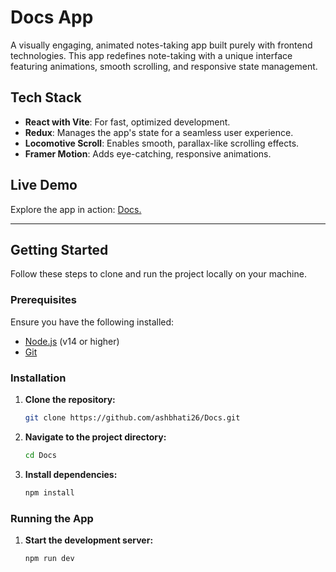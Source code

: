 # Docs App

A visually engaging, animated notes-taking app built purely with frontend technologies. This app redefines note-taking with a unique interface featuring animations, smooth scrolling, and responsive state management.

## Tech Stack

- **React with Vite**: For fast, optimized development.
- **Redux**: Manages the app's state for a seamless user experience.
- **Locomotive Scroll**: Enables smooth, parallax-like scrolling effects.
- **Framer Motion**: Adds eye-catching, responsive animations.

## Live Demo

Explore the app in action: [Docs.](https://docs-nivn2n6zh-ashish-bhatis-projects.vercel.app/) 

---

## Getting Started

Follow these steps to clone and run the project locally on your machine.

### Prerequisites

Ensure you have the following installed:

- [Node.js](https://nodejs.org/) (v14 or higher)
- [Git](https://git-scm.com/)

### Installation

1. **Clone the repository:**

   ```bash
   git clone https://github.com/ashbhati26/Docs.git
   ```

2. **Navigate to the project directory:**

   ```bash
   cd Docs
   ```

3. **Install dependencies:**

   ```bash
   npm install
   ```

### Running the App

1. **Start the development server:**

   ```bash
   npm run dev
   ```
